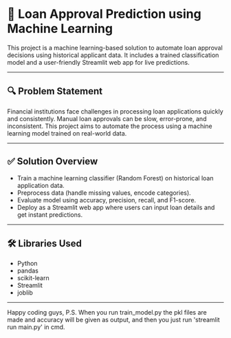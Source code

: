 # 🏦 Loan Approval Prediction using Machine Learning

This project is a machine learning-based solution to automate loan approval decisions using historical applicant data. It includes a trained classification model and a user-friendly Streamlit web app for live predictions.

---

## 🔍 Problem Statement

Financial institutions face challenges in processing loan applications quickly and consistently. Manual loan approvals can be slow, error-prone, and inconsistent. This project aims to automate the process using a machine learning model trained on real-world data.

---

## ✅ Solution Overview

- Train a machine learning classifier (Random Forest) on historical loan application data.
- Preprocess data (handle missing values, encode categories).
- Evaluate model using accuracy, precision, recall, and F1-score.
- Deploy as a Streamlit web app where users can input loan details and get instant predictions.

---

## 🛠️ Libraries Used

- Python
- pandas
- scikit-learn
- Streamlit
- joblib

---

Happy coding guys, 
P.S. When you run train_model.py the pkl files are made and accuracy will be given as output, and then you just run 'streamlit run main.py' in cmd.
